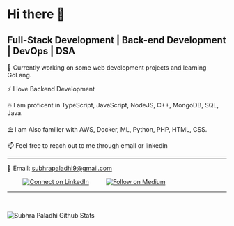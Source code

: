 # Hi there 👋

## Full-Stack Development | Back-end Development | DevOps | DSA

🔭 Currently working on some web development projects and learning GoLang.

⚡  I love Backend Development 

:fire: I am proficent in TypeScript, JavaScript, NodeJS, C++, MongoDB, SQL, Java.
 
:parasol_on_ground: I am Also familier with AWS, Docker, ML, Python, PHP, HTML, CSS.

:mailbox: Feel free to reach out to me through email or linkedin



--- 

:email: Email: subhrapaladhi9@gmail.com

&nbsp;&nbsp;&nbsp;&nbsp;&nbsp;&nbsp;&nbsp;&nbsp;&nbsp;[![Connect on LinkedIn](https://img.shields.io/badge/--linkedin?label=LinkedIn&logo=LinkedIn&style=social)](https://www.linkedin.com/in/subhrapaladhi/)
&nbsp;&nbsp;&nbsp;&nbsp;&nbsp;&nbsp;&nbsp;&nbsp;&nbsp;[![Follow on Medium](https://img.shields.io/badge/--Medium?label=Medium&logo=Medium&style=social)](https://medium.com/@subhrapaladhi9)

--- 

<br>

![Subhra Paladhi Github Stats](https://github-readme-stats.vercel.app/api?username=subhrapaladhi&show_icons=true)
